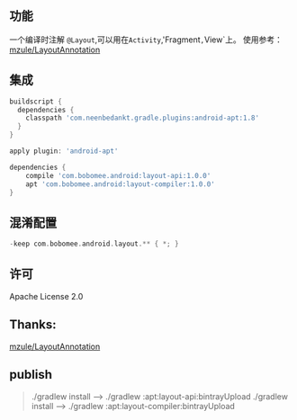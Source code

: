 ## 功能
一个编译时注解 `@Layout`,可以用在`Activity`,'Fragment`,`View`上。
使用参考：[mzule/LayoutAnnotation](https://github.com/mzule/LayoutAnnotation)

## 集成

``` groovy
buildscript {
  dependencies {
    classpath 'com.neenbedankt.gradle.plugins:android-apt:1.8'
  }
}
```
``` groovy
apply plugin: 'android-apt'

dependencies {
    compile 'com.bobomee.android:layout-api:1.0.0'
    apt 'com.bobomee.android:layout-compiler:1.0.0'
}
```

## 混淆配置

``` groovy
-keep com.bobomee.android.layout.** { *; }
```

## 许可

Apache License  2.0


## Thanks:

[mzule/LayoutAnnotation](https://github.com/mzule/LayoutAnnotation)


## publish

> ./gradlew install --> ./gradlew :apt:layout-api:bintrayUpload
> ./gradlew install --> ./gradlew :apt:layout-compiler:bintrayUpload
